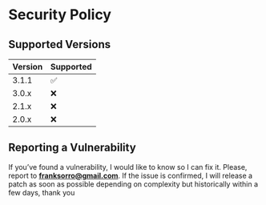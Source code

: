 # Security Policy

## Supported Versions
| Version | Supported          |
| ------- | ------------------ |
| 3.1.1   | :white_check_mark: |
| 3.0.x   | :x:                |
| 2.1.x   | :x:                |
| 2.0.x   | :x:                |

## Reporting a Vulnerability
If you’ve found a vulnerability, I would like to know so I can fix it. Please, report to **[franksorro@gmail.com](mailto:franksorro@gmail.com)**. If the issue is confirmed, I will release a patch as soon as possible depending on complexity but historically within a few days, thank you